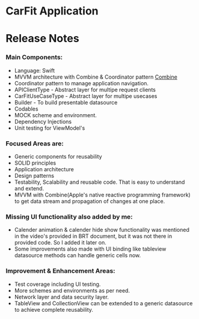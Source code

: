 # CarFit Application

# Release Notes 

### Main Components:
- Language: Swift
- MVVM architecture with Combine & Coordinator pattern 
  [Combine](https://developer.apple.com/documentation/combine)
- Coordinator pattern to manage application navigation.
- APIClientType - Abstract layer for multipe request clients
- CarFitUseCaseType - Abstract layer for multipe usecases
- Builder - To build presentable datasource
- Codables
- MOCK scheme and environment.
- Dependency Injections
- Unit testing for ViewModel's

### Focused Areas are:
- Generic components for reusability
- SOLID principles
- Application architecture 
- Design patterns 
- Testability, Scalability and reusable code. That is easy to understand and extend. 
- MVVM with Combine(Apple's native reactive programming framework) to get data stream and propagation of changes at one place.

### Missing UI functionality also added by me:
- Calender animation & calender hide show functionality was mentioned in the video's provided in BRT document, but it was not there in provided code. So I added it later on.  
- Some improvements also made with UI binding like tableview datasource methods can handle generic cells now.

### Improvement & Enhancement Areas:

- Test coverage including UI testing. 
- More schemes and environments as per need.
- Network layer and data security layer.
- TableView and CollectionView can be extended to a generic datasource to achieve complete reusability.



